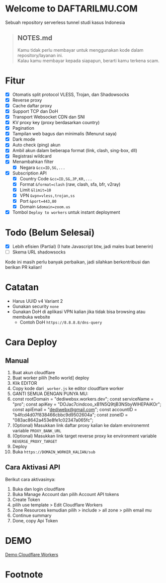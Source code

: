 # Welcome to DAFTARILMU.COM

Sebuah repository serverless tunnel studi kasus Indonesia

> ## NOTES.md
>
> Kamu tidak perlu membayar untuk menggunakan kode dalam repository/layanan ini.  
> Kalau kamu membayar kepada siapapun, berarti kamu terkena scam.

# Fitur

- [x] Otomatis split protocol VLESS, Trojan, dan Shadowsocks
- [x] Reverse proxy
- [x] Cache daftar proxy
- [x] Support TCP dan DoH
- [x] Transport Websocket CDN dan SNI
- [x] KV proxy key (proxy berdasarkan country)
- [x] Pagination
- [x] Tampilan web bagus dan minimalis (Menurut saya)
- [x] Dark mode
- [x] Auto check (ping) akun
- [x] Ambil akun dalam beberapa format (link, clash, sing-box, dll)
- [x] Registrasi wildcard
- [x] Menambahkan filter
  - [x] Negara `&cc=ID,SG,...`
- [x] Subscription API
  - [x] Country Code `&cc=ID,SG,JP,KR,...`
  - [x] Format `&format=clash` (raw, clash, sfa, bfr, v2ray)
  - [x] Limit `&limit=10`
  - [x] VPN `&vpn=vless,trojan,ss`
  - [x] Port `&port=443,80`
  - [x] Domain `&domain=zoom.us`
- [x] Tombol `Deploy to workers` untuk instant deployment

# Todo (Belum Selesai)

- [x] Lebih efisien (Partial) (I hate Javascript btw, jadi males buat benerin)
- [ ] Skema URL shadowsocks

Kode ini masih perlu banyak perbaikan, jadi silahkan berkontribusi dan berikan PR kalian!

# Catatan

- Harus UUID v4 Variant 2
- Gunakan security `none`
- Gunakan DoH di aplikasi VPN kalian jika tidak bisa browsing atau membuka website
  - Contoh DoH `https://8.8.8.8/dns-query`

# Cara Deploy

## Manual

1. Buat akun cloudflare
2. Buat worker pilih [hello world] deploy
3. Klik EDITOR
4. Copy kode dari `_worker.js` ke editor cloudflare worker
5. GANTI SEMUA DENGAN PUNYA MU:
6. const rootDomain = "dediwebsx.workers.dev"; 
const serviceName = "pro"; 
const apiKey = "DOJac7cindcoo_xB1N5Q9tjB3NSbyWlHEPAiKOr"; 
const apiEmail = "dediwebx@gmail.com"; 
const accountID = "b4fcd4d07f838466cbbc9d9502604a"; 
const zoneID = "083ac8642a453e8fe1c02347a065fc"; 
7. (Optional) Masukkan link daftar proxy kalian ke dalam environemnt variable `PROXY_BANK_URL`
8. (Optional) Masukkan link target reverse proxy ke environment variable `REVERSE_PROXY_TARGET`
9. Deploy
10. Buka `https://DOMAIN_WORKER_KALIAN/sub`




## Cara Aktivasi API

Berikut cara aktivasinya:
1. Buka dan login cloudflare
2. Buka Manage Account dan pilih Account API tokens
3. Create Token
4. pilih use template > Edit Cloudflare Workers
5. Zone Resources kemudian pilih > include > all zone > pilih email mu
6. Continue summary
7. Done, copy Api Token 






# DEMO

[Demo Cloudflare Workers](https://demo.kurniaonelove.workers.dev/)

# Footnote

